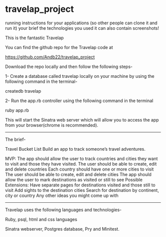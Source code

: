 # travelap_project

running instructions for your applications (so other people can clone it and run it)
your brief
the technologies you used
it can also contain screenshots!

This is the fantastic Travelap

You can find the github repo for the Travelap code at

https://github.com/Andb22/travelap_project

Download the repo locally and then follow the following steps-

1- Create a database called travelap locally on your machine by using the following command in the terminal-

createdb travelap

2- Run the app.rb controller using the following command in the terminal

 ruby app.rb

 This will start the Sinatra web server which will allow you to access the app from your browser(chrome is recommended).


-----------------------------------------
The brief-

Travel Bucket List
Build an app to track someone’s travel adventures.

MVP:
The app should allow the user to track countries and cities they want to visit and those they have visited.
The user should be able to create, edit and delete countries
Each country should have one or more cities to visit
The user should be able to create, edit and delete cities
The app should allow the user to mark destinations as visited or still to see
Possible Extensions:
Have separate pages for destinations visited and those still to visit
Add sights to the destination cities
Search for destination by continent, city or country
Any other ideas you might come up with

-----------------------------------------

Travelap uses the following languages and technologies-

Ruby, psql, html and css languages

Sinatra webserver, Postgres database, Pry and Minitest.
